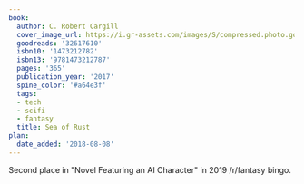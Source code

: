 ```yaml
---
book:
  author: C. Robert Cargill
  cover_image_url: https://i.gr-assets.com/images/S/compressed.photo.goodreads.com/books/1476602158l/32617610._SY475_.jpg
  goodreads: '32617610'
  isbn10: '1473212782'
  isbn13: '9781473212787'
  pages: '365'
  publication_year: '2017'
  spine_color: '#a64e3f'
  tags:
  - tech
  - scifi
  - fantasy
  title: Sea of Rust
plan:
  date_added: '2018-08-08'
---
```


Second place in "Novel Featuring an AI Character" in 2019 /r/fantasy bingo.
